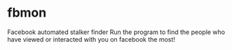 # fbmon
Facebook automated stalker finder
Run the program to find the people who have viewed or interacted with you on facebook the most!

